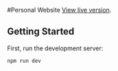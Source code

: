 #Personal Website
[View live version](https://mo-adeeb-alkahat.vercel.app).

## Getting Started

First, run the development server:

```bash
npm run dev

```


